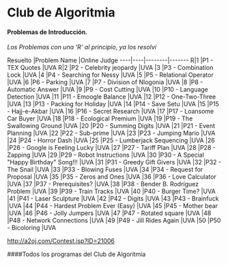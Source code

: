 # Club de Algoritmia
#### Problemas de Introducción.
*Los Problemas con una 'R' al principio, ya los resolví*

Resuelto 	|Problem Name 	|Online Judge
----|----|--------|-------
R|1 	|P1 - TEX Quotes 	|UVA
R|2 	|P2 - Celebrity jeopardy 	|UVA
 |3 	|P3 - Combination Lock 	|UVA
|4 	|P4 - Searching for Nessy 	|UVA
|5 	|P5 - Relational Operator 	|UVA
|6 	|P6 - Parking 	|UVA
|7 	|P7 - Division of Nlogonia 	|UVA
|8 	|P8 - Automatic Answer 	|UVA
|9 	|P9 - Cost Cutting 	|UVA
|10 	|P10 - Language Detection 	|UVA
|11 	|P11 - Emoogle Balance 	|UVA
|12 	|P12 - One-Two-Three 	|UVA
|13 	|P13 - Packing for Holiday 	|UVA
|14 	|P14 - Save Setu 	|UVA
|15 	|P15 - Hajj-e-Akbar 	|UVA
|16 	|P16 - Secret Research 	|UVA
|17 	|P17 - Loansome Car Buyer 	|UVA
|18 	|P18 - Ecological Premium 	|UVA
|19 	|P19 - The Swallowing Ground 	|UVA
|20 	|P20 - Summing Digits 	|UVA
|21 	|P21 - Event Planning 	|UVA
|22 	|P22 - Sub-prime 	|UVA
|23 	|P23 - Jumping Mario 	|UVA
|24 	|P24 - Horror Dash 	|UVA
|25 	|P25 - Lumberjack Sequencing 	|UVA
|26 	|P26 - Google is Feeling Lucky 	|UVA
|27 	|P27 - Tariff Plan 	|UVA
|28 	|P28 - Zapping 	|UVA
|29 	|P29 - Robot Instructions 	|UVA
|30 	|P30 - A Special "Happy Birthday" Song!!! 	|UVA
|31 	|P31 - Greedy Gift Givers 	|UVA
|32 	|P32 - The Snail 	|UVA
|33 	|P33 - Blowing Fuses 	|UVA
|34 	|P34 - Request for Proposal 	|UVA
|35 	|P35 - Zeros and Ones 	|UVA
|36 	|P36 - Love Calculator 	|UVA
|37 	|P37 - Prerequisites? 	|UVA
|38 	|P38 - Bender B. Rodríguez Problem 	|UVA
|39 	|P39 - Train Tracks 	|UVA
|40 	|P40 - Burger Time? 	|UVA
|41 	|P41 - Laser Sculpture 	|UVA
|42 	|P42 - Digits 	|UVA
|43 	|P43 - Brainfuck 	|UVA
|44 	|P44 - Hardest Problem Ever (Easy) 	|UVA
|45 	|P45 - Mother bear 	|UVA
|46 	|P46 - Jolly Jumpers 	|UVA
|47 	|P47 - Rotated square 	|UVA
|48 	|P48 - Network Connections 	|UVA
|49 	|P49 - Jill Rides Again 	|UVA
|50 	|P50 - Bicoloring 	|UVA

http://a2oj.com/Contest.jsp?ID=21006

####Todos los programas del Club de Algoritmia
